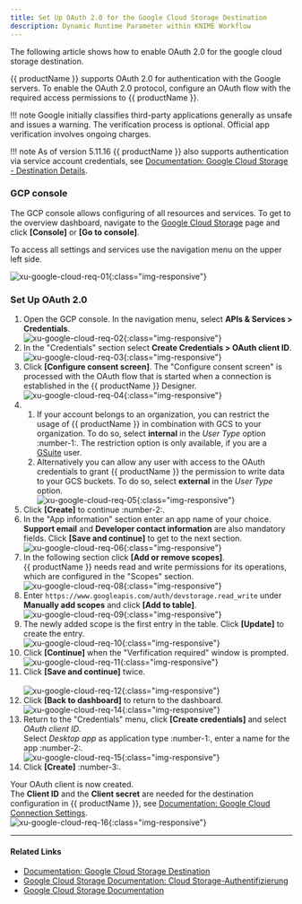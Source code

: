 ```yaml
---
title: Set Up OAuth 2.0 for the Google Cloud Storage Destination
description: Dynamic Runtime Parameter within KNIME Workflow
---
```


The following article shows how to enable OAuth 2.0 for the google cloud storage destination.

{{ productName }} supports OAuth 2.0 for authentication with the Google servers.
To enable the OAuth 2.0 protocol, configure an OAuth flow with the required access permissions to {{ productName }}.

!!! note
    Google initially classifies third-party applications generally as unsafe and issues a warning.
    The verification process is optional. Official app verification involves ongoing charges.


!!! note
    As of version 5.11.16 {{ productName }} also supports authentication via service account credentials, see [Documentation: Google Cloud Storage - Destination Details](../documentation/destinations/google-cloud-storage.md/#destination-details).

### GCP console
The GCP console allows configuring of all resources and services. 
To get to the overview dashboard, navigate to the [Google Cloud Storage](https://cloud.google.com/storage) page and click **[Console]** or **[Go to console]**. 

To access all settings and services use the navigation menu on the upper left side.

![xu-google-cloud-req-01](../assets/images/xu/articles/googlecloudstorage/xu-google-cloud-req-01.png){:class="img-responsive"}
 
 
### Set Up OAuth 2.0

1. Open the GCP console. In the navigation menu, select **APIs & Services > Credentials**.<br>
![xu-google-cloud-req-02](../assets/images/xu/articles/googlecloudstorage/xu-google-cloud-req-02.png){:class="img-responsive"}
2. In the "Credentials" section select **Create Credentials > OAuth client ID**.<br>
![xu-google-cloud-req-03](../assets/images/xu/articles/googlecloudstorage/xu-google-cloud-req-03.png){:class="img-responsive"}
3. Click **[Configure consent screen]**. The "Configure consent screen" is processed with the OAuth flow that is started when a connection is established in the {{ productName }} Designer.<br>
![xu-google-cloud-req-04](../assets/images/xu/articles/googlecloudstorage/xu-google-cloud-req-04.png){:class="img-responsive"}
4. 
	1. If your account belongs to an organization, you can restrict the usage of {{ productName }} in combination with GCS to your organization. 
	To do so, select **internal** in the *User Type* option :number-1:. The restriction option is only available, if you are a [GSuite](https://gsuite.google.com/) user. <br>
	2. Alternatively you can allow any user with access to the OAuth credentials to grant {{ productName }} the permission to write data to your GCS buckets. 
	To do so, select **external** in the *User Type* option.<br>
	![xu-google-cloud-req-05](../assets/images/xu/articles/googlecloudstorage/xu-google-cloud-req-05.png){:class="img-responsive"}
5. Click **[Create]** to continue :number-2:.
6. In the "App information" section enter an app name of your choice. <br>
**Support email** and **Developer contact information** are also mandatory fields. Click **[Save and continue]** to get to the next section. <br>
![xu-google-cloud-req-06](../assets/images/xu/articles/googlecloudstorage/xu-google-cloud-req-06.png){:class="img-responsive"}
7. In the following section click **[Add or remove scopes]**.<br>
{{ productName }} needs read and write permissions for its operations, which are configured in the "Scopes" section.<br>
![xu-google-cloud-req-08](../assets/images/xu/articles/googlecloudstorage/xu-google-cloud-req-08.png){:class="img-responsive"}
8. Enter `https://www.googleapis.com/auth/devstorage.read_write` under **Manually add scopes** and click **[Add to table]**.<br>
![xu-google-cloud-req-09](../assets/images/xu/articles/googlecloudstorage/xu-google-cloud-req-09.png){:class="img-responsive"}
9. The newly added scope is the first entry in the table. Click **[Update]** to create the entry. <br>
![xu-google-cloud-req-10](../assets/images/xu/articles/googlecloudstorage/xu-google-cloud-req-10.png){:class="img-responsive"}
10. Click **[Continue]** when the "Verfification required" window is prompted. <br>
![xu-google-cloud-req-11](../assets/images/xu/articles/googlecloudstorage/xu-google-cloud-req-11.png){:class="img-responsive"}
11. Click **[Save and continue]** twice. <br>   
![xu-google-cloud-req-12](../assets/images/xu/articles/googlecloudstorage/xu-google-cloud-req-12.png){:class="img-responsive"}
12. Click **[Back to dashboard]** to return to the dashboard.<br>
![xu-google-cloud-req-14](../assets/images/xu/articles/googlecloudstorage/xu-google-cloud-req-14.png){:class="img-responsive"}
13. Return to the "Credentials" menu, click **[Create credentials]** and select *OAuth client ID*. <br>
Select *Desktop app* as application type :number-1:, enter a name for the app :number-2:. <br>
![xu-google-cloud-req-15](../assets/images/xu/articles/googlecloudstorage/xu-google-cloud-req-15.png){:class="img-responsive"}
14. Click **[Create]** :number-3:.

Your OAuth client is now created. <br>
The **Client ID** and the **Client secret** are needed for the destination configuration in {{ productName }}, see [Documentation: Google Cloud Connection Settings](../documentation/destinations/google-cloud-storage.md/#destination-details).<br>
![xu-google-cloud-req-16](../assets/images/xu/articles/googlecloudstorage/xu-google-cloud-req-16.png){:class="img-responsive"}

*****
#### Related Links
- [Documentation: Google Cloud Storage Destination](../documentation/destinations/google-cloud-storage.md)
- [Google Cloud Storage Documentation: Cloud Storage-Authentifizierung](https://cloud.google.com/storage/docs/authentication)
- [Google Cloud Storage Documentation](https://cloud.google.com/storage/docs#docs)
